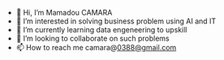 - 👋 Hi, I’m Mamadou CAMARA
- 👀 I’m interested in solving business problem using AI and IT
- 🌱 I’m currently learning data engeneering to upskill 
- 💞️ I’m looking to collaborate on  such  problems
- 📫 How to reach me camara@0388@gmail.com

<!---
mamadcamzis/mamadcamzis is a ✨ special ✨ repository because its `README.md` (this file) appears on your GitHub profile.
You can click the Preview link to take a look at your changes.
--->

